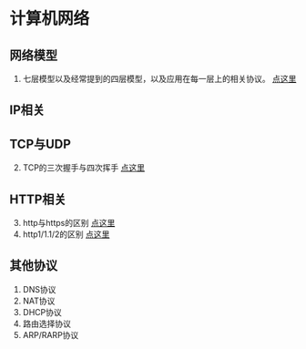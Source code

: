 # 计算机网络
## 网络模型
1. 七层模型以及经常提到的四层模型，以及应用在每一层上的相关协议。  [点这里](https://www.cnblogs.com/lemo-/p/6391095.html)
## IP相关
## TCP与UDP
2. TCP的三次握手与四次挥手  [点这里](https://blog.csdn.net/ZWE7616175/article/details/80432486)
## HTTP相关
3. http与https的区别 [点这里](https://www.cnblogs.com/wqhwe/p/5407468.html)
4. http1/1.1/2的区别 [点这里](https://blog.csdn.net/zhglance/article/details/76162176)
## 其他协议
1. DNS协议
2. NAT协议
3. DHCP协议
4. 路由选择协议
5. ARP/RARP协议


